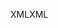 <span data-ttu-id="42713-101">XML</span><span class="sxs-lookup"><span data-stu-id="42713-101">XML</span></span>